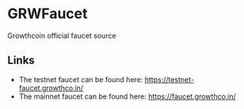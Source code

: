 # GRWFaucet
Growthcoin official faucet source

## Links
- The testnet faucet can be found here: https://testnet-faucet.growthco.in/
- The mainnet faucet can be found here: https://faucet.growthco.in/
